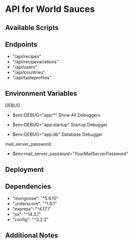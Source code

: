 # API for World Sauces

## Available Scripts

## Endpoints

- "/api/recipes"
- "/api/recipevariations"
- "/api/users"
- "/api/countries"
- "/api/tasteprofiles"

## Environment Variables

DEBUG

- \$env:DEBUG="app:\*"
  Show All Debuggers

- \$env:DEBUG="app:startup"
  Startup Debugger

- \$env:DEBUG="app:db"
  Database Debugger

mail_server_password

- \$env:mail_server_password="YourMailServerPassword"

## Deployment

## Dependencies

- "mongoose": "^5.6.10"
- "underscore": "^1.9.1"
- "express": "^4.17.1"
- "joi": "^14.3.1"
- "config": "^3.2.2"

## Additional Notes
